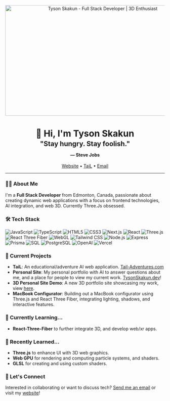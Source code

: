 <div align="center">
  <img src="https://i.pinimg.com/originals/9f/b1/8b/9fb18b905355826382ed6a9dbac5ee7d.jpg" alt="Tyson Skakun - Full Stack Developer | 3D Enthusiast" height="350" width="600">
</div>
<h1 align="center">👋 Hi, I'm Tyson Skakun <div align="center">
  <p style="color: '#1d1d1f'; font-size: 21px; line-height: 1.5; text-align: center; margin: 0;">
    "Stay hungry. Stay foolish."
  </p>
  <p style="color: '#86868b'; font-size: 14px; text-align: center; margin: 10px 0 0;">
    — Steve Jobs
  </p>
</div></h1>
<p align="center">
  <a href="https://tysonskakun.dev">Website</a> •
  <a href="https://tail-adventures.com">TaiL</a> •
  <a href="mailto:tysonskakun@gmail.com">Email</a>
</p>



---

### 👨‍💻 About Me

I'm a **Full Stack Developer** from Edmonton, Canada, passionate about creating dynamic web applications with a focus on frontend technologies, AI integration, and web 3D. Currently Three.Js obsessed.

### 🛠 Tech Stack

![JavaScript](https://img.shields.io/badge/-JavaScript-F7DF1E?style=flat-square&logo=javascript&logoColor=black)
![TypeScript](https://img.shields.io/badge/-TypeScript-3178C6?style=flat-square&logo=typescript&logoColor=white)
![HTML5](https://img.shields.io/badge/-HTML5-E34F26?style=flat-square&logo=html5&logoColor=white)
![CSS3](https://img.shields.io/badge/-CSS3-1572B6?style=flat-square&logo=css3&logoColor=white)
![Next.js](https://img.shields.io/badge/-Next.js-000000?style=flat-square&logo=next.js&logoColor=white)
![React](https://img.shields.io/badge/-React-61DAFB?style=flat-square&logo=react&logoColor=black)
![Three.js](https://img.shields.io/badge/-Three.js-000000?style=flat-square&logo=three.js&logoColor=white)
![React Three Fiber](https://img.shields.io/badge/-React%20Three%20Fiber-000000?style=flat-square&logo=three.js&logoColor=white)
![WebGL](https://img.shields.io/badge/-WebGL-990000?style=flat-square&logo=webgl&logoColor=white)
![Tailwind CSS](https://img.shields.io/badge/-Tailwind%20CSS-38B2AC?style=flat-square&logo=tailwind-css&logoColor=white)
![Node.js](https://img.shields.io/badge/-Node.js-339933?style=flat-square&logo=node.js&logoColor=white)
![Express](https://img.shields.io/badge/-Express-000000?style=flat-square&logo=express&logoColor=white)
![Prisma](https://img.shields.io/badge/-Prisma-2D3748?style=flat-square&logo=prisma&logoColor=white)
![SQL](https://img.shields.io/badge/-SQL-4479A1?style=flat-square&logo=postgresql&logoColor=white)
![PostgreSQL](https://img.shields.io/badge/-PostgreSQL-336791?style=flat-square&logo=postgresql&logoColor=white)
![OpenAI](https://img.shields.io/badge/-OpenAI%20API-412991?style=flat-square&logo=openai&logoColor=white)
![Vercel](https://img.shields.io/badge/-Vercel%20AI%20SDK-000000?style=flat-square&logo=vercel&logoColor=white)

### 🔭 Current Projects

- **TaiL**: An educational/adventure AI web application. [Tail-Adventures.com](https://tysonskakun.dev)
- **Personal Site**: My personal portfolio with AI to answer questions about me, and a place for people to view my current work. [TysonSkakun.dev](https://tysonskakun.dev)!
- **3D Personal Site Demo**: A new 3D portfolio site showcasing my work, view [here](https://tyson-skakun-3d-portfolio.vercel.app/).
- **MacBook Configurator**: Building out a MacBook configurator using Three.js and React Three Fiber, integrating lighting, shadows, and interactive features.

### 🌱 Currently Learning...

- **React-Three-Fiber** to further integrate 3D, and develop web/xr apps.

### 🌳 Recently Learned...

- **Three.js** to enhance UI with 3D web graphics.
- **Web GPU** for rendering and computing particle systems, and shaders.
- **GLSL** for creating and using custom shaders.

### 💬 Let's Connect

Interested in collaborating or want to discuss tech? [Send me an email](mailto:tysonskakun@gmail.com) or visit my [website](https://tysonskakun.dev)!
